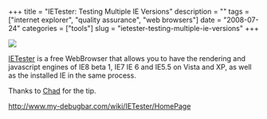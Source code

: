 +++
title = "IETester: Testing Multiple IE Versions"
description = ""
tags = ["internet explorer", "quality assurance", "web browsers"]
date = "2008-07-24"
categories = ["tools"]
slug = "ietester-testing-multiple-ie-versions"
+++


<div class="tool-screenshot mb1"><a href="http://www.my-debugbar.com/wiki/IETester/HomePage"><img id="bluga-thumbnail-2747" class="bluga-thumbnail custom" src="//konigi.com/media/bluga/
wt52303364a582e_custom.jpg"/></a></div><p><a href="http://www.my-debugbar.com/wiki/IETester/HomePage">IETester</a> is a free WebBrowser that allows you to have the rendering and javascript engines of IE8 beta 1, IE7 IE 6 and IE5.5 on Vista and XP, as well as the installed IE in the same process. </p>
<p>Thanks to <a href="http://2tbsp.com/">Chad</a> for the tip.</p>
  
<p><a href="http://www.my-debugbar.com/wiki/IETester/HomePage">http://www.my-debugbar.com/wiki/IETester/HomePage</a></p>
      

